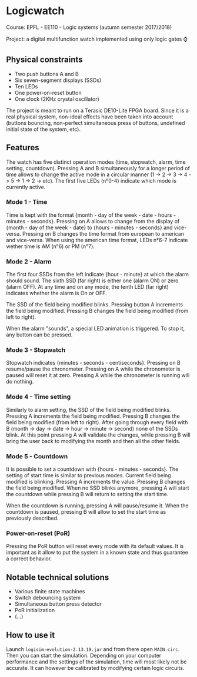 # Logicwatch

Course: EPFL - EE110 - Logic systems (autumn semester 2017/2018)

Project: a digital multifunction watch implemented using only logic gates ⌚

## Physical constraints

- Two push buttons A and B
- Six seven-segment displays (SSDs)
- Ten LEDs
- One power-on-reset button
- One clock (2KHz crystal oscillator)

The project is meant to run on a Terasic DE10-Lite FPGA board. Since it is a real physical system, non-ideal effects have been taken into account (buttons bouncing, non-perfect simultaneous press of buttons, undefined initial state of the system, etc).

## Features

The watch has five distinct operation modes (time, stopwatch, alarm, time setting, countdown). Pressing A and B simultaneously for a longer period of time allows to change the active mode in a circular manner (1 -> 2 -> 3 -> 4 -> 5 -> 1 -> 2 -> etc). The first five LEDs (n°0-4) indicate which mode is currently active.

### Mode 1 - Time

Time is kept with the format {month - day of the week - date - hours - minutes - seconds}. Pressing on A allows to change from the display of {month - day of the week - date} to {hours - minutes - seconds} and vice-versa. Pressing on B changes the time format from european to american and vice-versa. When using the american time format, LEDs n°6-7 indicate wether time is AM (n°6) or PM (n°7).

### Mode 2 - Alarm

The first four SSDs from the left indicate {hour - minute} at which the alarm should sound. The sixth SSD (far right) is either one (alarm ON) or zero (alarm OFF). At any time and on any mode, the tenth LED (far right) indicates whether the alarm is On or OFF. 

The SSD of the field being modified blinks. Pressing button A increments the field being modified. Pressing B changes the field being modified (from left to right).

When the alarm "sounds", a special LED animation is triggered. To stop it, any button can be pressed.

### Mode 3 - Stopwatch

Stopwatch indicates {minutes - seconds - centiseconds}. Pressing on B resume/pause the chronometer. Pressing on A while the chronometer is paused will reset it at zero. Pressing A while the chronometer is running will do nothing.

### Mode 4 - Time setting

Similarly to alarm setting, the SSD of the field being modified blinks. Pressing A increments the field being modified. Pressing B changes the field being modified (from left to right). After going through every field with B (month -> day -> date -> hour -> minute -> second) none of the SSDs blink. At this point pressing A will validate the changes, while pressing B will bring the user back to modifying the month and then all the other fields.

### Mode 5 - Countdown

It is possible to set a countdown with {hours - minutes - seconds}. The setting of start time is similar to previous modes. Current field being modified is blinking. Pressing A increments the value. Pressing B changes the field being modified. When no SSD blinks anymore, pressing A will start the countdown while pressing B will return to setting the start time.

When the countdown is running, pressing A will pause/resume it. When the countdown is paused, pressing B will allow to set the start time as previously described.

### Power-on-reset (PoR)

Pressing the PoR button will reset every mode with its default values. It is important as it allow to put the system in a known state and thus guarantee a correct behavior.

## Notable technical solutions

- Various finite state machines
- Switch debouncing system
- Simultaneous button press detector
- PoR initialization
- (...)

## How to use it

Launch `logisim-evolution-2.13.19.jar` and from there open `MAIN.circ`. Then you can start the simulation. Depending on your computer performance and the settings of the simulation, time will most likely not be accurate. It can however be calibrated by modifying certain logic circuits.


